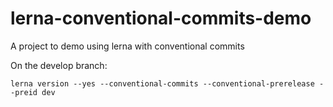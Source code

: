 # lerna-conventional-commits-demo
A project to demo using lerna with conventional commits


On the develop branch:

```shell
lerna version --yes --conventional-commits --conventional-prerelease --preid dev
```

